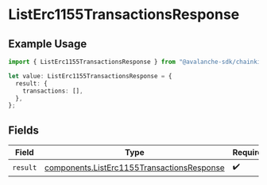 # ListErc1155TransactionsResponse

## Example Usage

```typescript
import { ListErc1155TransactionsResponse } from "@avalanche-sdk/chainkit/models/operations";

let value: ListErc1155TransactionsResponse = {
  result: {
    transactions: [],
  },
};
```

## Fields

| Field                                                                                                    | Type                                                                                                     | Required                                                                                                 | Description                                                                                              |
| -------------------------------------------------------------------------------------------------------- | -------------------------------------------------------------------------------------------------------- | -------------------------------------------------------------------------------------------------------- | -------------------------------------------------------------------------------------------------------- |
| `result`                                                                                                 | [components.ListErc1155TransactionsResponse](../../models/components/listerc1155transactionsresponse.md) | :heavy_check_mark:                                                                                       | N/A                                                                                                      |